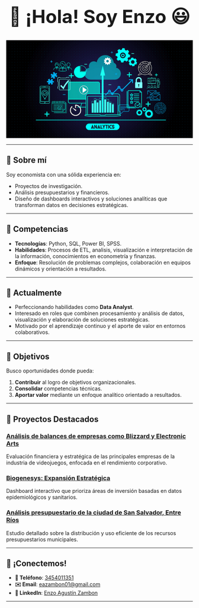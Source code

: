 <div align="center">
  <h1 style="font-size: 50px;">👋 ¡Hola! Soy Enzo 😃</h1>
</div>

![Portada](Portada.png)

---

## 📝 Sobre mí  
Soy economista con una sólida experiencia en:  
- Proyectos de investigación.  
- Análisis presupuestarios y financieros.  
- Diseño de dashboards interactivos y soluciones analíticas que transforman datos en decisiones estratégicas.  

---

## 💼 Competencias  
- **Tecnologías**: Python, SQL, Power BI, SPSS.  
- **Habilidades**: Procesos de ETL, analisis, visualización e interpretación de la información, conocimientos en econometría y finanzas.
- **Enfoque**: Resolución de problemas complejos, colaboración en equipos dinámicos y orientación a resultados.  

---

## 🚀 Actualmente  
- Perfeccionando habilidades como **Data Analyst**.  
- Interesado en roles que combinen procesamiento y análisis de datos, visualización y elaboración de soluciones estratégicas.  
- Motivado por el aprendizaje continuo y el aporte de valor en entornos colaborativos.  

---

## 🎯 Objetivos  
Busco oportunidades donde pueda:  
1. **Contribuir** al logro de objetivos organizacionales.  
2. **Consolidar** competencias técnicas.  
3. **Aportar valor** mediante un enfoque analítico orientado a resultados.  

---

## 🌟 Proyectos Destacados  
### [Análisis de balances de empresas como Blizzard y Electronic Arts](#)  
Evaluación financiera y estratégica de las principales empresas de la industria de videojuegos, enfocada en el rendimiento corporativo.  

### [Biogenesys: Expansión Estratégica](#)  
Dashboard interactivo que prioriza áreas de inversión basadas en datos epidemiológicos y sanitarios.

### [Análisis presupuestario de la ciudad de San Salvador, Entre Ríos](#)  
Estudio detallado sobre la distribución y uso eficiente de los recursos presupuestarios municipales.  

---

## 🤝 ¡Conectemos!  
- **📱 Teléfono**: [3454011351](tel:3454011351)  
- **✉️ Email**: [eazambon01@gmail.com](mailto:eazambon01@gmail.com)  
- **💼 LinkedIn**: [Enzo Agustín Zambon](https://www.linkedin.com/in/enzo-agustin-zambon-499110246/)  

---
